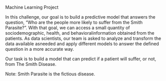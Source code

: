 Machine Learning Project

In this challenge, our goal is to build a predictive model that answers the question, “Who are the people more likely to suffer from the Smith Parasite?”. With that goal, we can access a small quantity of sociodemographic, health, and behavioralinformation obtained from the patients. As data scientists, our team is asked to analyze and transform the data available asneeded and apply different models to answer the defined question in a more accurate way.

Our task is to build a model that can predict if a patient will suffer, or not, from The Smith Disease.

Note: Smith Parasite is the fictious disease. 
